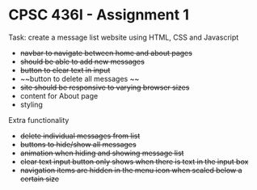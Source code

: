 # CPSC 436I - Assignment 1

Task: create a message list website using HTML, CSS and Javascript
- ~~navbar to navigate between home and about pages~~
- ~~should be able to add new messages~~
- ~~button to clear text in input~~
- ~~button to delete all messages ~~
- ~~site should be responsive to varying browser sizes~~
- content for About page
- styling

Extra functionality
- ~~delete individual messages from list~~
- ~~buttons to hide/show all messages~~
- ~~animation when hiding and showing message list~~
- ~~clear text input button only shows when there is text in the input box~~
- ~~navigation items are hidden in the menu icon when scaled below a certain size~~
